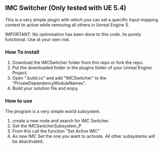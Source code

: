 ## IMC Switcher (Only tested with UE 5.4)

This is a very simple plugin with which you can set a specific Input mapping context to active while removing all others in Unreal Engine 5.

IMPORTANT: No optimisation has been done to this code. Its purely functional. Use at your own risk.

### How To install

1. Download the IMCSwitcher folder from this repo or fork the repo.
2. Put the downloaded folder in the plugins folder of your Unreal Engine Project.
3. Open "<YourProject>.build.cs" and add "IMCSwitcher" to the "PrivateDependencyModuleNames".
4. Build your solution file and enjoy

### How to use
The program is a very simple world subsystem.

1. create a new node and search for IMC Switcher.
2. Get the IMCSwitcherSubsystem_P
3. From this call the function "Set Active IMC"
4. As new IMC Set the one you want to activate. All other subsystems will be deactivated.

